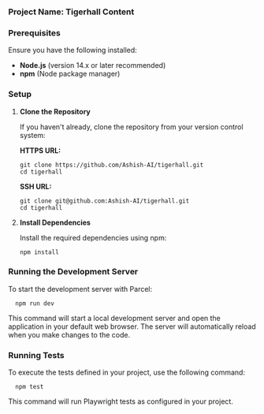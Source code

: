 ### Project Name: Tigerhall Content

### Prerequisites

Ensure you have the following installed:

-   **Node.js** (version 14.x or later recommended)
-   **npm** (Node package manager)

### Setup

1.  **Clone the Repository**

    If you haven't already, clone the repository from your version control system:

    **HTTPS URL:**

      
        git clone https://github.com/Ashish-AI/tigerhall.git
        cd tigerhall

    **SSH URL:**


        git clone git@github.com:Ashish-AI/tigerhall.git
        cd tigerhall

2.  **Install Dependencies**

    Install the required dependencies using npm:

        npm install

### Running the Development Server

To start the development server with Parcel:

      npm run dev

This command will start a local development server and open the application in your default web browser. The server will automatically reload when you make changes to the code.

### Running Tests

To execute the tests defined in your project, use the following command:

      npm test

This command will run Playwright tests as configured in your project.
